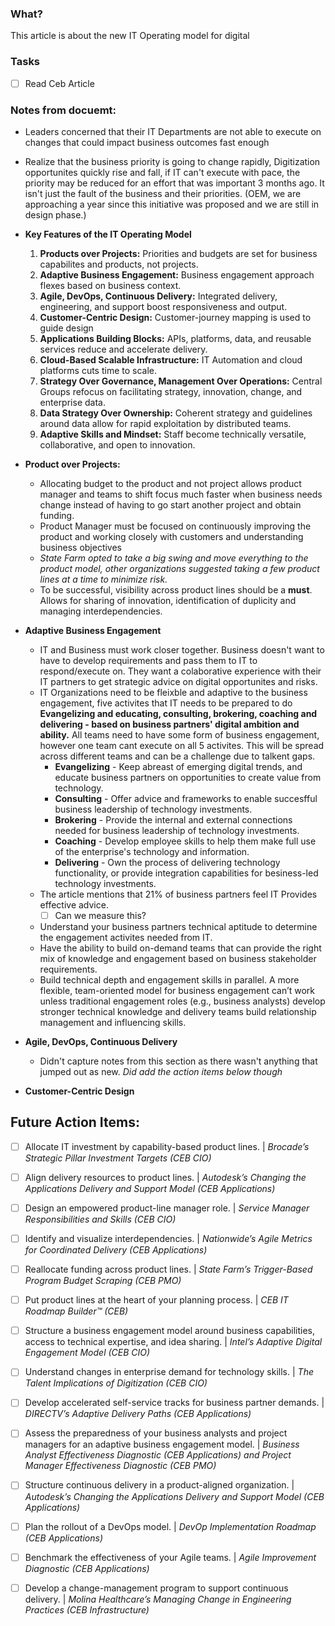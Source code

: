 ### What?
This article is about the new IT Operating model for digital

### Tasks
- [ ] Read Ceb Article

### Notes from docuemt:

- Leaders concerned that their IT Departments are not able to execute on changes that could impact business outcomes fast enough

- Realize that the business priority is going to change rapidly, Digitization opportunites quickly rise and fall, if IT can't execute with pace, the priority may be reduced for an effort that was important 3 months ago. It isn't just the fault of the business and their priorities. (OEM, we are approaching a year since this initiative was proposed and we are still in design phase.)

- **Key Features of the IT Operating Model**
  1. **Products over Projects:** Priorities and budgets are set for business capabilites and products, not projects.
  2. **Adaptive Business Engagement:** Business engagement approach flexes based on business context.
  3. **Agile, DevOps, Continuous Delivery:** Integrated delivery, engineering, and support boost responsiveness and output.
  4. **Customer-Centric Design:** Customer-journey mapping is used to guide design
  5. **Applications Building Blocks:** APIs, platforms, data, and reusable services reduce and accelerate delivery.
  6. **Cloud-Based Scalable Infrastructure:** IT Automation and cloud platforms cuts time to scale.
  7. **Strategy Over Governance, Management Over Operations:** Central Groups refocus on facilitating strategy, innovation, change, and enterprise data.
  8. **Data Strategy Over Ownership:** Coherent strategy and guidelines around data allow for rapid exploitation by distributed teams.
  9. **Adaptive Skills and Mindset:** Staff become technically versatile, collaborative, and open to innovation.
  

* **Product over Projects:**
  * Allocating budget to the product and not project allows product manager and teams to shift focus much faster when business needs change instead of having to go start another project and obtain funding.
  * Product Manager must be focused on continuously improving the product and working closely with customers and understanding business objectives
  * *State Farm opted to take a big swing and move everything to the product model, other organizations suggested taking a few product lines at a time to minimize risk.*
  * To be successful, visibility across product lines should be a **must**. Allows for sharing of innovation, identification of duplicity and managing interdependencies.
  
* **Adaptive Business Engagement**
  * IT and Business must work closer together. Business doesn't want to have to develop requirements and pass them to IT to respond/execute on. They want a colaborative experience with their IT partners to get strategic advice on digital opportunites and risks. 
  * IT Organizations need to be fleixble and adaptive to the business engagement, five activites that IT needs to be prepared to do **Evangelizing and educating, consulting, brokering, coaching and delivering - based on business partners' digital ambition and ability.** All teams need to have some form of business engagement, however one team cant execute on all 5 activites. This will be spread across different teams and can be a challenge due to talkent gaps.
    * **Evangelizing** - Keep abreast of emerging digital trends, and educate business partners on opportunities to create value from technology.
    * **Consulting** - Offer advice and frameworks to enable succesfful business leadership of technology investments.
    * **Brokering** - Provide the internal and external connections needed for business leadership of technology investments.
    * **Coaching** - Develop employee skills to help them make full use of the enterprise's technology and information.
    * **Delivering** - Own the process of delivering technology functionality, or provide integration capabilities for besiness-led technology investments.
  * The article mentions that 21% of business partners feel IT Provides effective advice. 
    - [ ] Can we measure this?
  * Understand your business partners technical aptitude to determine the engagement activites needed from IT.
  * Have the ability to build on-demand teams that can provide the right mix of knowledge and engagement based on business stakeholder requirements.
  * Build technical depth and engagement skills in parallel. A more flexible, team-oriented model for business engagement can’t work unless traditional engagement roles (e.g., business analysts) develop stronger technical knowledge and delivery teams build relationship management and influencing skills.

* **Agile, DevOps, Continuous Delivery**
  * Didn't capture notes from this section as there wasn't anything that jumped out as new. *Did add the action items below though*
  
* **Customer-Centric Design**
  
  
  
## Future Action Items:
- [ ] Allocate IT investment by capability-based product lines. | *Brocade’s Strategic Pillar Investment Targets (CEB CIO)*
- [ ] Align delivery resources to product lines. | *Autodesk’s Changing the Applications Delivery and Support Model (CEB Applications)*
- [ ] Design an empowered product-line manager role. | *Service Manager Responsibilities and Skills (CEB CIO)*
- [ ] Identify and visualize interdependencies. | *Nationwide’s Agile Metrics for Coordinated Delivery (CEB Applications)*
- [ ] Reallocate funding across product lines. | *State Farm’s Trigger-Based Program Budget Scraping (CEB PMO)*
- [ ] Put product lines at the heart of your planning process. | *CEB IT Roadmap Builder™ (CEB)*

- [ ] Structure a business engagement model around business capabilities, access to technical expertise, and idea sharing. | *Intel’s Adaptive Digital Engagement Model (CEB CIO)*
- [ ] Understand changes in enterprise demand for technology skills. | *The Talent Implications of Digitization (CEB CIO)*
- [ ] Develop accelerated self-service tracks for business partner demands. | *DIRECTV’s Adaptive Delivery Paths (CEB Applications)*
- [ ] Assess the preparedness of your business analysts and project managers for an adaptive business engagement model. | *Business Analyst Effectiveness Diagnostic (CEB Applications) and Project Manager Effectiveness Diagnostic (CEB PMO)*

- [ ] Structure continuous delivery in a product-aligned organization. | *Autodesk’s Changing the Applications Delivery and Support Model (CEB Applications)*
- [ ] Plan the rollout of a DevOps model. | *DevOp Implementation Roadmap (CEB Applications)*
- [ ] Benchmark the effectiveness of your Agile teams. | *Agile Improvement Diagnostic (CEB Applications)*
- [ ] Develop a change-management program to support continuous delivery. | *Molina Healthcare’s Managing Change in Engineering Practices (CEB Infrastructure)*





